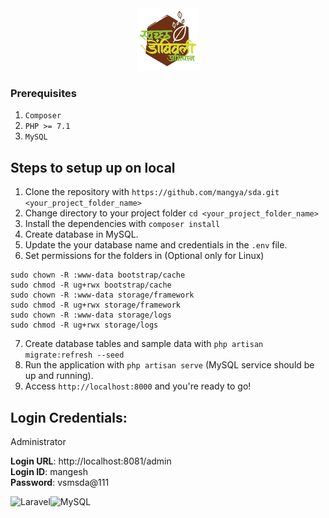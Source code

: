 <div align="center">
    <img src="/public/img/logo.jpg">
</div>

### Prerequisites

1. ```Composer```
2. ```PHP >= 7.1```
3. ```MySQL```

## Steps to setup up on local

1. Clone the repository with `https://github.com/mangya/sda.git <your_project_folder_name>`
2. Change directory to your project folder `cd <your_project_folder_name>`
3. Install the dependencies with `composer install`
4. Create database in MySQL.
5. Update the your database name and credentials in the `.env` file.
6. Set permissions for the folders in (Optional only for Linux)

```
sudo chown -R :www-data bootstrap/cache
sudo chmod -R ug+rwx bootstrap/cache
sudo chown -R :www-data storage/framework
sudo chmod -R ug+rwx storage/framework
sudo chown -R :www-data storage/logs
sudo chmod -R ug+rwx storage/logs
```
7. Create database tables and sample data with `php artisan migrate:refresh --seed`
8. Run the application with `php artisan serve` (MySQL service should be up and running).
9. Access `http://localhost:8000` and you're ready to go!
  
## Login Credentials:
  
Administrator

**Login URL**: http://localhost:8081/admin  
**Login ID**: mangesh  
**Password**: vsmsda@111

<img alt="Laravel" src="https://img.shields.io/badge/laravel-%23FF2D20.svg?&style=for-the-badge&logo=laravel&logoColor=white"/><img alt="MySQL" src="https://img.shields.io/badge/MySQL-00000F?style=for-the-badge&logo=mysql&logoColor=white"/>